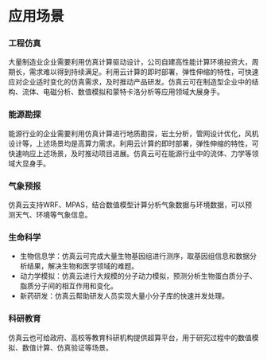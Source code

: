 # 应用场景

### 工程仿真
大量制造业企业需要利用仿真计算驱动设计，公司自建高性能计算环境投资大，周期长，需求难以得到持续满足。利用云计算的即时部署，弹性伸缩的特性，可快速应对企业适时变化的仿真需求，及时推动产品研发。仿真云可在制造型企业中的结构、流体、电磁分析、数值模拟和蒙特卡洛分析等应用领域大展身手。

### 能源勘探
能源行业的企业需要利用仿真计算进行地质勘探，岩土分析，管网设计优化，风机设计等，上述场景均是高算力需求。利用云计算的即时部署，弹性伸缩的特性，可快速响应上述场景，及时推动项目进展。仿真云可在能源行业中的流体、力学等领域大显身手。

### 气象预报
仿真云支持WRF、MPAS，结合数值模型计算分析气象数据与环境数据，可以预测天气、环境等气象信息。

### 生命科学
* 生物信息学：仿真云可完成大量生物基因组进行测序，取基因组信息和数据分析结果，解决生物和医学领域的难题。
* 动力学模拟：仿真云进行大规模的分子动力模拟，预测分析生物蛋白质分子、脂质分子间的相互作用和变化。
* 新药研发：仿真云帮助研发人员实现大量小分子库的快速并发处理。

### 科研教育
仿真云也可给政府、高校等教育科研机构提供超算平台，用于研究过程中的数值模拟、数值计算、仿真验证等场景。
